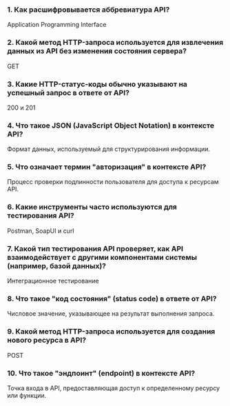 ### 1. Как расшифровывается аббревиатура API?
Application Programming Interface
### 2. Какой метод HTTP-запроса используется для извлечения данных из API без изменения состояния сервера?
GET
### 3. Какие HTTP-статус-коды обычно указывают на успешный запрос в ответе от API?
200 и 201
### 4. Что такое JSON (JavaScript Object Notation) в контексте API?
Формат данных, используемый для структурирования информации.
### 5. Что означает термин "авторизация" в контексте API?
Процесс проверки подлинности пользователя для доступа к ресурсам API.
### 6. Какие инструменты часто используются для тестирования API?
Postman, SoapUI и curl
### 7. Какой тип тестирования API проверяет, как API взаимодействует с другими компонентами системы (например, базой данных)?
Интеграционное тестирование
### 8. Что такое "код состояния" (status code) в ответе от API?
Числовое значение, указывающее на результат выполнения запроса.
### 9. Какой метод HTTP-запроса используется для создания нового ресурса в API?
POST
### 10. Что такое "эндпоинт" (endpoint) в контексте API?
Точка входа в API, предоставляющая доступ к определенному ресурсу или функции.
